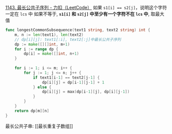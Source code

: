 [1143. 最长公共子序列 - 力扣（LeetCode）](https://leetcode.cn/problems/longest-common-subsequence/description/)
如果 `s1[i] == s2[j]`，说明这个字符一定在 `lcs` 中
如果不等于, **`s1[i]` 和 `s2[j]` 中至少有一个字符不在 `lcs` 中**, 取最大值
```go
func longestCommonSubsequence(text1 string, text2 string) int {
	m, n := len(text1), len(text2)
	// dp[i][j]: text1[:i], text2[:j]中最长公共子序列
	dp := make([][]int, m+1)
	for i := range dp {
		dp[i] = make([]int, n+1)
	}
	
	for i := 1; i <= m; i++ {
		for j := 1; j <= n; j++ {
			if text1[i-1] == text2[j-1] {
				dp[i][j] = dp[i-1][j-1] + 1
			} else {
				dp[i][j] = max(dp[i-1][j], dp[i][j-1])
			}
		}
	}
	return dp[m][n]
}


```

最长公共子串: [[最长重复子数组]]
